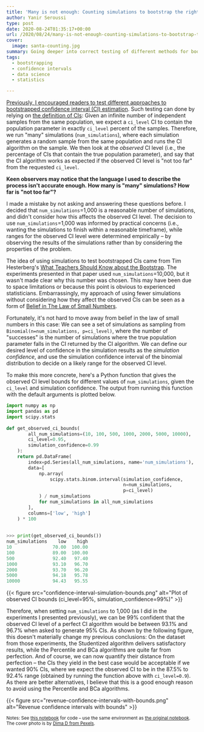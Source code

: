```yaml
---
title: 'Many is not enough: Counting simulations to bootstrap the right way'
author: Yanir Seroussi
type: post
date: 2020-08-24T01:35:17+00:00
url: /2020/08/24/many-is-not-enough-counting-simulations-to-bootstrap-the-right-way/
cover:
  image: santa-counting.jpg
summary: Going deeper into correct testing of different methods for bootstrap estimation of confidence intervals.
tags:
  - bootstrapping
  - confidence intervals
  - data science
  - statistics

---
```

[Previously, I encouraged readers to test different approaches to bootstrapped confidence interval (CI) estimation][1]. Such testing can done by relying on [the definition of CIs][2]: Given an infinite number of independent samples from the same population, we expect a `ci_level` CI to contain the population parameter in exactly `ci_level` percent of the samples. Therefore, we run "many" simulations (`num_simulations`), where each simulation generates a random sample from the same population and runs the CI algorithm on the sample. We then look at the _observed_ CI level (i.e., the percentage of CIs that contain the true population parameter), and say that the CI algorithm works as expected if the observed CI level is "not too far" from the requested `ci_level`.

**Keen observers may notice that the language I used to describe the process isn't accurate enough. How many is "many" simulations? How far is "not too far"?**

I made a mistake by not asking and answering these questions before. I decided that `num_simulations`=1,000 is a reasonable number of simulations, and didn't consider how this affects the observed CI level. The decision to use `num_simulations`=1,000 was informed by practical concerns (i.e., wanting the simulations to finish within a reasonable timeframe), while ranges for the observed CI level were determined empirically&nbsp;–&nbsp;by observing the results of the simulations rather than by considering the properties of the problem.

The idea of using simulations to test bootstrapped CIs came from Tim Hesterberg's [What Teachers Should Know about the Bootstrap][3]. The experiments presented in that paper used `num_simulations`=10,000, but it wasn't made clear why this number was chosen. This may have been due to space limitations or because this point is obvious to experienced statisticians. Embarrassingly, my approach of using fewer simulations without considering how they affect the observed CIs can be seen as a form of [Belief in The Law of Small Numbers][4].

Fortunately, it's not hard to move away from belief in the law of small numbers in this case: We can see a set of simulations as sampling from `Binomial(n=num_simulations, p=ci_level)`, where the number of "successes" is the number of simulations where the true population parameter falls in the CI returned by the CI algorithm. We can define our desired level of confidence in the simulation results as the _simulation confidence_, and use the simulation confidence interval of the binomial distribution to decide on a likely range for the observed CI level.

To make this more concrete, here's a Python function that gives the observed CI level bounds for different values of `num_simulations`, given the `ci_level` and simulation confidence. The output from running this function with the default arguments is plotted below.

```python
import numpy as np
import pandas as pd
import scipy.stats
 
def get_observed_ci_bounds(
        all_num_simulations=(10, 100, 500, 1000, 2000, 5000, 10000),
        ci_level=0.95,
        simulation_confidence=0.99
    ):
    return pd.DataFrame(
        index=pd.Series(all_num_simulations, name='num_simulations'),
        data=[
            np.array(
                scipy.stats.binom.interval(simulation_confidence,
                                           n=num_simulations,
                                           p=ci_level)
            ) / num_simulations
            for num_simulations in all_num_simulations
        ],
        columns=['low', 'high']
    ) * 100
 
 
>>> print(get_observed_ci_bounds())
num_simulations    low    high
10               70.00  100.00
100              89.00  100.00
500              92.40   97.40
1000             93.10   96.70
2000             93.70   96.20
5000             94.18   95.78
10000            94.43   95.55
```

{{< figure src="confidence-interval-simulation-bounds.png" alt="Plot of observed CI bounds (ci_level=95%, simulation_confidence=99%)" >}}

Therefore, when setting `num_simulations` to 1,000 (as I did in the experiments I presented previously), we can be 99% confident that the observed CI level of a perfect CI algorithm would be between 93.1% and 96.7% when asked to generate 95% CIs. As shown by the following figure, this doesn't materially change my previous conclusions: On the dataset from those experiments, the Studentized algorithm delivers satisfactory results, while the Percentile and BCa algorithms are quite far from perfection. And of course, we can now quantify their distance from perfection &ndash; the CIs they yield in the best case would be acceptable if we wanted 90% CIs, where we expect the observed CI to be in the 87.5% to 92.4% range (obtained by running the function above with `ci_level=0.9`). As there are better alternatives, I believe that this is a good enough reason to avoid using the Percentile and BCa algorithms.

{{< figure src="revenue-confidence-intervals-with-bounds.png" alt="Revenue confidence intervals with bounds" >}}

<small>Notes: See <a href="https://github.com/yanirs/yanirs.github.io/blob/master/talks/bootstrapping-the-right-way/notebook-addendum.ipynb">this notebook</a> for code &ndash; use the same environment as <a href="https://github.com/yanirs/yanirs.github.io/blob/master/talks/bootstrapping-the-right-way/notebook.ipynb">the original notebook</a>. The cover photo is by <a href="https://www.pexels.com/photo/man-in-santa-hat-sitting-on-chair-counting-money-3480330/">Dima D from Pexels</a>.</small>

 [1]: https://yanirseroussi.com/2019/10/06/bootstrapping-the-right-way/
 [2]: https://en.wikipedia.org/wiki/Confidence_interval
 [3]: https://arxiv.org/abs/1411.5279
 [4]: http://stats.org.uk/statistical-inference/TverskyKahneman1971.pdf
